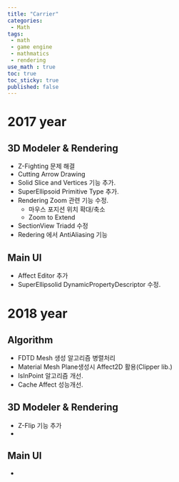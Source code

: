 ```yaml
---
title: "Carrier"
categories:
 - Math
tags:
 - math
 - game engine
 - mathmatics
 - rendering
use_math : true
toc: true
toc_sticky: true
published: false
---
```


# 2017 year
## 3D Modeler & Rendering
  - Z-Fighting 문제 해결
  - Cutting Arrow Drawing
  - Solid Slice and Vertices 기능 추가.
  - SuperEllipsoid Primitive Type 추가.
  - Rendering Zoom 관련 기능 수정.
    - 마우스 포지션 위치 확대/축소
    - Zoom to Extend 
  - SectionView Triadd 수정
  - Redering 에서 AntiAliasing 기능 
## Main UI
  - Affect Editor 추가
  - SuperEllipsolid DynamicPropertyDescriptor 수정.


# 2018 year
## Algorithm
  - FDTD Mesh 생성 알고리즘 병렬처리
  - Material Mesh Plane생성시 Affect2D 활용(Clipper lib.)
  - IsInPoint 알고리즘 개선.
  - Cache Affect 성능개선.
## 3D Modeler & Rendering
  - Z-Flip 기능 추가
  - 
## Main UI
  - 